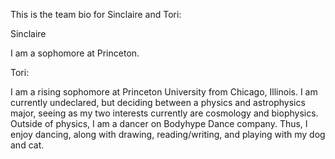This is the team bio for Sinclaire and Tori:

Sinclaire

I am a sophomore at Princeton.






Tori:

I am a rising sophomore at Princeton University from Chicago, Illinois. I am currently undeclared, but deciding between a physics and astrophysics major, seeing as my two interests currently are cosmology and biophysics. Outside of physics, I am a dancer on Bodyhype Dance company. Thus, I enjoy dancing, along with drawing, reading/writing, and playing with my dog and cat.  

